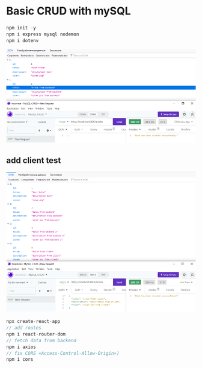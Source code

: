 # Basic CRUD with mySQL

```javascript
npm init -y
npm i express mysql nodemon
npm i dotenv

```

![create book test](readmeAssets/CRUD-test.png)

## add client test

![CRUD add client test](readmeAssets/CRUD-add-client.png)

```javascript
npx create-react-app
// add routes
npm i react-router-dom
// fetch data from backend
npm i axios
// fix CORS «Access-Control-Allow-Origin»)
npm i cors

```
